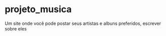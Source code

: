 # projeto_musica
 Um site onde você pode postar seus artistas e albuns preferidos, escrever sobre eles 
